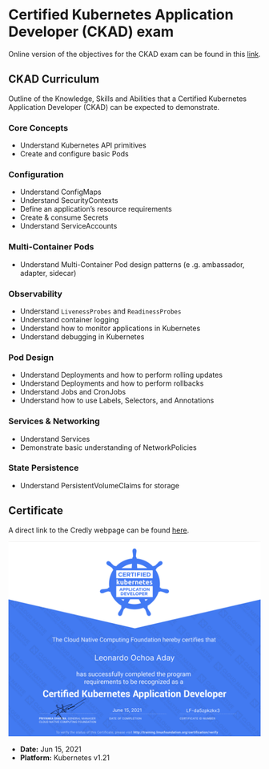 # Certified Kubernetes Application Developer (CKAD) exam

Online version of the objectives for the CKAD exam can be found in this [link](https://github.com/cncf/curriculum/blob/master/old-versions/CKAD_Curriculum_V1.21.pdf).

## CKAD Curriculum

Outline of the Knowledge, Skills and Abilities that a Certified Kubernetes Application Developer (CKAD) can be expected to demonstrate.

### Core Concepts

- Understand Kubernetes API primitives
- Create and configure basic Pods

### Configuration

- Understand ConfigMaps
- Understand SecurityContexts
- Define an application’s resource requirements
- Create & consume Secrets
- Understand ServiceAccounts

### Multi-Container Pods

- Understand Multi-Container Pod design patterns (e .g. ambassador, adapter, sidecar)

### Observability

- Understand `LivenessProbes` and `ReadinessProbes`
- Understand container logging
- Understand how to monitor applications in Kubernetes
- Understand debugging in Kubernetes

### Pod Design

- Understand Deployments and how to perform rolling updates
- Understand Deployments and how to perform rollbacks
- Understand Jobs and CronJobs
- Understand how to use Labels, Selectors, and Annotations

### Services & Networking

- Understand Services
- Demonstrate basic understanding of NetworkPolicies

### State Persistence

- Understand PersistentVolumeClaims for storage

## Certificate

A direct link to the Credly webpage can be found [here](https://www.credly.com/badges/e50cffbb-9ab3-4630-8641-cca8d64fee21).

![ckad-cert](ckad-cert.png)

- **Date:** Jun 15, 2021
- **Platform:** Kubernetes v1.21
